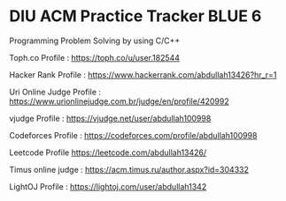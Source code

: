 # DIU ACM Practice Tracker BLUE 6
 
 Programming Problem Solving by using C/C++



Toph.co Profile : https://toph.co/u/user.182544

Hacker Rank Profile : https://www.hackerrank.com/abdullah13426?hr_r=1

Uri Online Judge Profile : https://www.urionlinejudge.com.br/judge/en/profile/420992

vjudge Profile : https://vjudge.net/user/abdullah100998

Codeforces Profile : https://codeforces.com/profile/abdullah100998

Leetcode Profile https://leetcode.com/abdullah13426/

Timus online judge :  https://acm.timus.ru/author.aspx?id=304332

LightOJ Profile :  https://lightoj.com/user/abdullah1342
